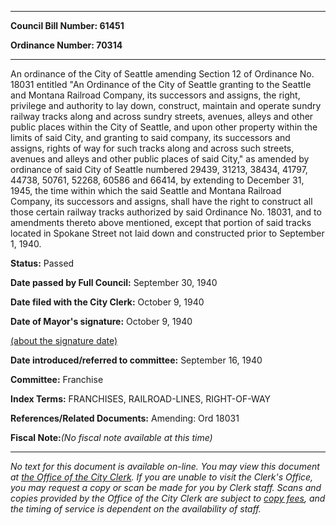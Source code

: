 

********

**Council Bill Number: 61451**
   
**Ordinance Number: 70314**
********

 An ordinance of the City of Seattle amending Section 12 of Ordinance No. 18031 entitled "An Ordinance of the City of Seattle granting to the Seattle and Montana Railroad Company, its successors and assigns, the right, privilege and authority to lay down, construct, maintain and operate sundry railway tracks along and across sundry streets, avenues, alleys and other public places within the City of Seattle, and upon other property within the limits of said City, and granting to said company, its successors and assigns, rights of way for such tracks along and across such streets, avenues and alleys and other public places of said City," as amended by ordinance of said City of Seattle numbered 29439, 31213, 38434, 41797, 44738, 50761, 52268, 60586 and 66414, by extending to December 31, 1945, the time within which the said Seattle and Montana Railroad Company, its successors and assigns, shall have the right to construct all those certain railway tracks authorized by said Ordinance No. 18031, and to amendments thereto above mentioned, except that portion of said tracks located in Spokane Street not laid down and constructed prior to September 1, 1940.

**Status:** Passed
   
**Date passed by Full Council:** September 30, 1940
   
**Date filed with the City Clerk:** October 9, 1940
   
**Date of Mayor's signature:** October 9, 1940
   
[(about the signature date)](/~public/approvaldate.htm)
   
   
   
**Date introduced/referred to committee:** September 16, 1940
   
**Committee:** Franchise
   
   
**Index Terms:** FRANCHISES, RAILROAD-LINES, RIGHT-OF-WAY

**References/Related Documents:** Amending: Ord 18031

**Fiscal Note:**_(No fiscal note available at this time)_
********

_No text for this document is available on-line. You may view this document at [the Office of the City Clerk](http://www.seattle.gov/leg/clerk/contactUs.htm). If you are unable to visit the Clerk's Office, you may request a copy or scan be made for you by Clerk staff. Scans and copies provided by the Office of the City Clerk are subject to [copy fees](http://clerk.seattle.gov/~public/clerkfees.htm), and the timing of service is dependent on the availability of staff._

